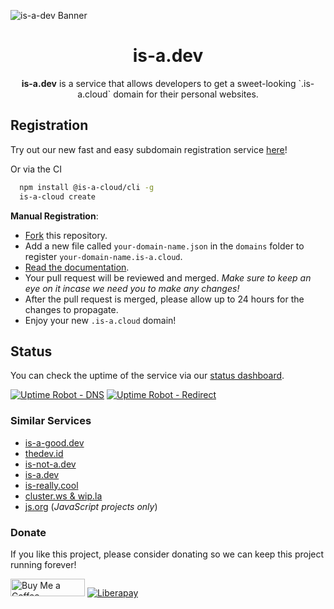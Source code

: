 ![is-a-dev Banner](https://media.discordapp.net/attachments/1022894568942866502/1066750771649069197/Picsart_23-01-22_21-35-45-202.jpg)
<h1 align="center">is-a.dev</h1>

<p align="center"><strong>is-a.dev</strong> is a service that allows developers to get a sweet-looking `.is-a.cloud` domain for their personal websites.</p>

## Registration
Try out our new fast and easy subdomain registration service [here](https://register.is-a.cloud)!

Or via the CI

```bash
  npm install @is-a-cloud/cli -g
  is-a-cloud create
```  

**Manual Registration**:
- [Fork](https://github.com/pekly/is-a-cloud/register/fork) this repository.
- Add a new file called `your-domain-name.json` in the `domains` folder to register `your-domain-name.is-a.cloud`.
- [Read the documentation](https://is-a.dev/docs).
- Your pull request will be reviewed and merged. *Make sure to keep an eye on it incase we need you to make any changes!*
- After the pull request is merged, please allow up to 24 hours for the changes to propagate.
- Enjoy your new `.is-a.cloud` domain!

## Status
You can check the uptime of the service via our [status dashboard](https://stats.uptimerobot.com/zY4XKIRVztqaaaaaaw).

[![Uptime Robot - DNS](https://img.shields.io/uptimerobot/ratio/m787472645-ec25e3920c7af893a7c66f19?label=uptime%20-%20dns&style=for-the-badge)](https://stats.uptimerobot.com/zY4XKIRVzw/787472645)
[![Uptime Robot - Redirect](https://img.shields.io/uptimerobot/ratio/m787472617-240f4d61a5439a87becb2cf9?label=uptime%20-%20redirections&style=for-the-badge)](https://stats.uptimerobot.com/zY4XKIRVzw/787472617)

### Similar Services
- [is-a-good.dev](https://github.com/is-a-good-dev/register)
- [thedev.id](https://github.com/thedev-id/thedev.id)
- [is-not-a.dev](https://is-not-a.dev)
- [is-a.dev](https://is-a.dev)
- [is-really.cool](https://github.com/is-really-cool/register)
- [cluster.ws & wip.la](https://github.com/Olivr/free-domain)
- [js.org](https://github.com/js-org/js.org) (*JavaScript projects only*)

### Donate
If you like this project, please consider donating so we can keep this project running forever!

<a href="https://www.buymeacoffee.com/pekly" target="_blank"><img src="https://cdn.buymeacoffee.com/buttons/default-orange.png" alt="Buy Me a Coffee" height="28" width="119"></a>
<a href="https://paypal.me/pekly," target="_blank"><img src="https://img.shields.io/badge/liberapay-donate-yellow.svg?style=for-the-badge" alt="Liberapay"></a>
